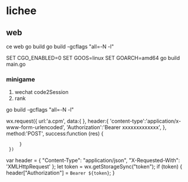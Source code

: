 # lichee

## web
ce web 
go build 
go build -gcflags "all=-N -l"

SET CGO_ENABLED=0
SET GOOS=linux
SET GOARCH=amd64
go build main.go


### minigame

1. wechat code2Session
2. rank

go build -gcflags "all=-N -l"



wx.request({
         url:'a.cpm',
         data:{ },
         header:{
             'content-type':'application/x-www-form-urlencoded',
             'Authorization':'Bearer  xxxxxxxxxxxxx',
         },
         method:'POST',
         success:function (res) {
             
         }
     })

  var header = {
    "Content-Type": "application/json",
    "X-Requested-With": 'XMLHttpRequest'
  };
  let token = wx.getStorageSync("token");
  if (token) {
    header["Authorization"] = `Bearer ${token}`;
  }